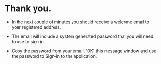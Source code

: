 

# Thank you.

- In the next couple of minutes you should receive a welcome email to your registered address.

- The email will include a system generated password that you will need to use to sign in.

- Copy the password from your email, 'OK' this message window and use the password to Sign-in to the application.  




